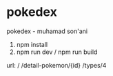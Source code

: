 # pokedex
pokedex - muhamad son'ani

1. npm install
2. npm run dev / npm run build

url:
/
/detail-pokemon/{id}
/types/4
